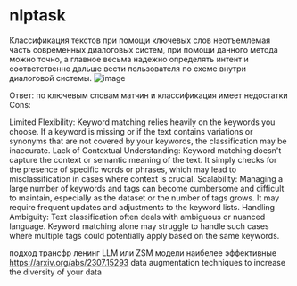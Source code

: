 # nlptask

Классификация текстов при помощи ключевых слов неотъемлемая часть
современных диалоговых систем, при помощи данного метода можно точно, а главное
весьма надежно определять интент и соответственно дальше вести пользователя по
схеме внутри диалоговой системы.
![image](https://github.com/amsa10/nlptask/assets/51148660/4df109a5-4134-4890-acae-00a994d5432d)




Ответ: по ключевым словам матчин и классификация  имеет недостатки 
Cons:

Limited Flexibility: Keyword matching relies heavily on the keywords you choose. If a keyword is missing or if the text contains variations or synonyms that are not covered by your keywords, the classification may be inaccurate.
Lack of Contextual Understanding: Keyword matching doesn't capture the context or semantic meaning of the text. It simply checks for the presence of specific words or phrases, which may lead to misclassification in cases where context is crucial.
Scalability: Managing a large number of keywords and tags can become cumbersome and difficult to maintain, especially as the dataset or the number of tags grows. It may require frequent updates and adjustments to the keyword lists.
Handling Ambiguity: Text classification often deals with ambiguous or nuanced language. Keyword matching alone may struggle to handle such cases where multiple tags could potentially apply based on the same keywords.


подход трансфр ленинг LLM   или ZSM модели  наибелее эффективные 
https://arxiv.org/abs/2307.15293
data augmentation techniques to increase the diversity of your  data 



